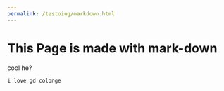 ```yaml
---
permalink: /testoing/markdown.html
---
```

# This Page is made with mark-down
cool he?
```
i love gd colonge
```
